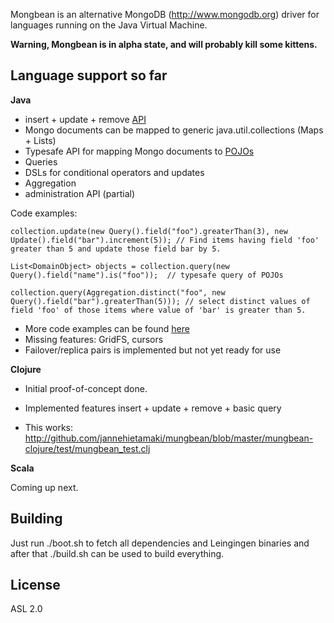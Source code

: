 Mongbean is an alternative MongoDB (http://www.mongodb.org) driver for languages running on the Java Virtual Machine.

**Warning, Mongbean is in alpha state, and will probably kill some kittens.**

Language support so far
-----------------------

**Java**

* insert + update + remove [API](http://github.com/jannehietamaki/mungbean/blob/master/mungbean-java/src/main/java/mungbean/DBCollection.java)
* Mongo documents can be mapped to generic java.util.collections (Maps + Lists) 
* Typesafe API for mapping Mongo documents to [POJOs](http://github.com/jannehietamaki/mungbean/blob/master/mungbean-java/src/test/java/mungbean/pojo/PojoWithIdIntegrationTest.java)
* Queries
* DSLs for conditional operators and updates
* Aggregation
* administration API (partial)

Code examples:

    collection.update(new Query().field("foo").greaterThan(3), new Update().field("bar").increment(5)); // Find items having field 'foo' greater than 5 and update those field bar by 5.

    List<DomainObject> objects = collection.query(new Query().field("name").is("foo"));  // typesafe query of POJOs

    collection.query(Aggregation.distinct("foo", new Query().field("bar").greaterThan(5))); // select distinct values of field 'foo' of those items where value of 'bar' is greater than 5.

* More code examples can be found [here](http://github.com/jannehietamaki/mungbean/blob/master/mungbean-java/src/test/java/mungbean/MongoIntegrationTest.java)
* Missing features: GridFS, cursors
* Failover/replica pairs is implemented but not yet ready for use

**Clojure**

- Initial proof-of-concept done.

- Implemented features insert + update + remove + basic query

- This works: http://github.com/jannehietamaki/mungbean/blob/master/mungbean-clojure/test/mungbean_test.clj

**Scala**

Coming up next.

Building
--------

Just run ./boot.sh to fetch all dependencies and Leingingen binaries and after that ./build.sh can be used to build everything.

License
-------
ASL 2.0


